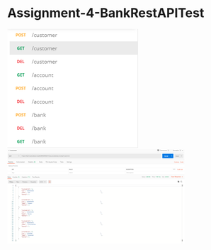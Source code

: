 # Assignment-4-BankRestAPITest

![Overview over API calls](https://github.com/JonasManley/Assignment-4-BankRestAPITest/blob/master/1.png)
![Postman response to a get call](https://github.com/JonasManley/Assignment-4-BankRestAPITest/blob/master/2.png)
